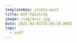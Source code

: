 ```yaml
---
templateKey: studio-post
title: WIP Painting
image: /img/misc.jpg
date: 2021-03-01T15:04:10.000Z
tags:
  - asdf
---
```

